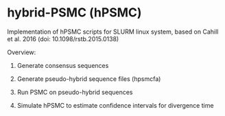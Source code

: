 # hybrid-PSMC (hPSMC)
Implementation of hPSMC scripts for SLURM linux system, based on Cahill et al. 2016 (doi: 10.1098/rstb.2015.0138)

Overview:

1. Generate consensus sequences

2. Generate pseudo-hybrid sequence files (hpsmcfa)

3. Run PSMC on pseudo-hybrid sequences

4. Simulate hPSMC to estimate confidence intervals for divergence time


